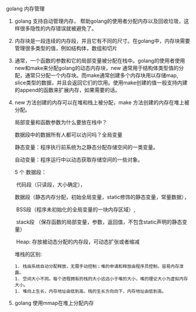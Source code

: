 golang 内存管理

1. golang 支持自动管理内存， 帮助golang的使用者分配内存以及回收垃圾，这样很多隐性的内存错误就被避免了。

2. 内存块是一段连续的内存段，并且它有不同的尺寸。在golang中，内存块需要管理很多类型的值，例如结构体，数组和切片

3. 通常，一个函数的参数和它的局部变量被分配在栈中。golang的使用者使用new和make来分配golang的动态内存块，new 通常用于结构体类型值的分配，通常只分配一个内存块。而make通常创建多个内存块用以存储map, slice类型的数据，并且会返回它们的饮用。使用make创建的值一般支持内建的append的函数来扩展内存，如果需要的话。

4. new 方法创建的内存可以在堆和栈上被分配，make 方法创建的内存在堆上被分配。

   局部变量和函数参数为什么要放在栈中？

   数据段中的数据所有人都可以访问吗？全局变量

   静态变量：程序执行前系统为之静态分配存储空间的一类变量。

   自动变量：程序运行中以动态获取存储空间的一些对象。

   5 个 数据段：

   ​	 代码段（只读段，大小确定）， 

   ​	 数据段（静态内存分配，初始全局变量，static修饰的静态变量，常量数据），

   ​	 BSS段（程序未初始化的全局变量的一块内存区域）,   

   ​     stack段 （保存函数的局部变量，参数，返回值，不包含static声明的静态变量）

   ​     Heap: 存放被动态分配的内存段，可动态扩张或者缩减

   堆栈的区别: 

       1. 栈由系统自动分配释放，无需手动控制；堆的申请和释放由程序员控制，容易内存泄露。
       1. 空间大小不同。每个进程拥有的栈的大小远远小于堆的大小，堆的理论大小为虚拟内存大小。
       1. 堆向上生长，内存地址由低到高。栈的生长方向向下，内存地址由低到高。

5. golang 使用mmap在堆上分配内存